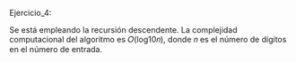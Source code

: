 Ejercicio_4:

Se está empleando la recursión descendente. La complejidad computacional del algoritmo es 𝑂(log10𝑛), donde 𝑛 es el número de dígitos en el número de entrada.
